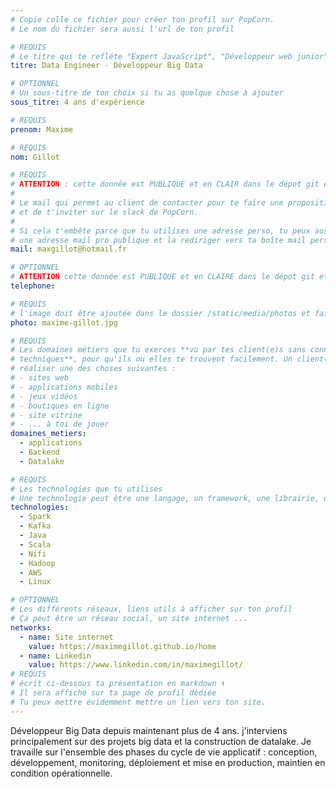 ```yaml
---
# Copie colle ce fichier pour créer ton profil sur PopCorn.
# Le nom du fichier sera aussi l'url de ton profil

# REQUIS
# Le titre qui te refléte "Expert JavaScript", "Développeur web junior"
titre: Data Engineer - Développeur Big Data

# OPTIONNEL
# Un sous-titre de ton choix si tu as quelque chose à ajouter
sous_titre: 4 ans d'expérience

# REQUIS
prenom: Maxime

# REQUIS
nom: Gillot

# REQUIS
# ATTENTION : cette donnée est PUBLIQUE et en CLAIR dans le dépot git et sur le site
#
# Le mail qui permet au client de contacter pour te faire une proposition de projet
# et de t'inviter sur le slack de PopCorn.
#
# Si cela t'embête parce que tu utilises une adresse perso, tu peux aussi te créer
# une adresse mail pro publique et la rediriger vers ta boîte mail perso
mail: maxgillot@hotmail.fr

# OPTIONNEL
# ATTENTION cette donnée est PUBLIQUE et en CLAIRE dans le dépot git et sur le site
telephone:

# REQUIS
# l'image doit être ajoutée dans le dossier /static/media/photos et faire moins de 100ko !
photo: maxime-gillot.jpg

# REQUIS
# Les domaines métiers que tu exerces **vu par tes client(e)s sans connaissances
# techniques**, pour qu'ils ou elles te trouvent facilement. Un client(e) veut par exemple
# réaliser une des choses suivantes :
# - sites web
# - applications mobiles
# - jeux vidéos
# - boutiques en ligne
# - site vitrine
# - ... à toi de jouer
domaines_metiers:
  - applications
  - Backend 
  - Datalake

# REQUIS
# Les technologies que tu utilises
# Une technologie peut être une langage, un framework, une librairie, un CMS ...
technologies:
  - Spark
  - Kafka
  - Java
  - Scala
  - Nifi
  - Hadoop
  - AWS
  - Linux

# OPTIONNEL
# Les différents réseaux, liens utils à afficher sur ton profil
# Ça peut être un réseau social, un site internet ...
networks:
  - name: Site internet
    value: https://maximegillot.github.io/home
  - name: Linkedin
    value: https://www.linkedin.com/in/maximegillot/
# REQUIS
# écrit ci-dessous ta présentation en markdown ⬇️
# Il sera affiché sur ta page de profil dédiée
# Tu peux mettre évidemment mettre un lien vers ton site.
---
```


Développeur Big Data depuis maintenant plus de 4 ans. j'interviens principalement sur des projets big data et la construction de datalake.
Je travaille sur l'ensemble des phases du cycle de vie applicatif : conception, développement, monitoring, déploiement et mise en production, maintien en condition opérationnelle.
